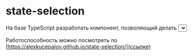 # state-selection
На базе TypeScript разработать компонент, позволяющий делать <select> разноцветным, с поиском по вариантам. Запрещается использовать готовые компоненты. На каждую запись назначается свой стиль + имеется поиск и автокомплит

Работоспособность можно посмотреть по [https://alexkucepalov.github.io/state-selection/](ссылке)
